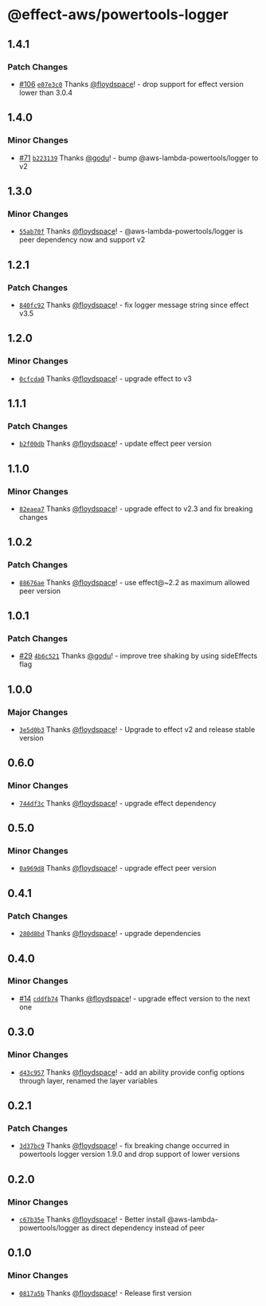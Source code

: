 # @effect-aws/powertools-logger

## 1.4.1

### Patch Changes

- [#106](https://github.com/floydspace/effect-aws/pull/106) [`e07e3c0`](https://github.com/floydspace/effect-aws/commit/e07e3c0d8e9e03650e1fd443b1c5a6bdc14baa3f) Thanks [@floydspace](https://github.com/floydspace)! - drop support for effect version lower than 3.0.4

## 1.4.0

### Minor Changes

- [#71](https://github.com/floydspace/effect-aws/pull/71) [`b223139`](https://github.com/floydspace/effect-aws/commit/b223139c68e9131d372d840c273df42cfbba2ef0) Thanks [@godu](https://github.com/godu)! - bump @aws-lambda-powertools/logger to v2

## 1.3.0

### Minor Changes

- [`55ab70f`](https://github.com/floydspace/effect-aws/commit/55ab70f83ac2cf07daea09ee5dfa28e3f6452d42) Thanks [@floydspace](https://github.com/floydspace)! - @aws-lambda-powertools/logger is peer dependency now and support v2

## 1.2.1

### Patch Changes

- [`840fc92`](https://github.com/floydspace/effect-aws/commit/840fc9213410ac407ea311f88b2076ef5146d6d6) Thanks [@floydspace](https://github.com/floydspace)! - fix logger message string since effect v3.5

## 1.2.0

### Minor Changes

- [`0cfcda0`](https://github.com/floydspace/effect-aws/commit/0cfcda0d5617916d966807f5d5120df9ba461c12) Thanks [@floydspace](https://github.com/floydspace)! - upgrade effect to v3

## 1.1.1

### Patch Changes

- [`b2f00db`](https://github.com/floydspace/effect-aws/commit/b2f00db5fdffaa74bcb124324db7313bd4f218df) Thanks [@floydspace](https://github.com/floydspace)! - update effect peer version

## 1.1.0

### Minor Changes

- [`82eaea7`](https://github.com/floydspace/effect-aws/commit/82eaea778048c9ebba98682196448b0aa1586d2e) Thanks [@floydspace](https://github.com/floydspace)! - upgrade effect to v2.3 and fix breaking changes

## 1.0.2

### Patch Changes

- [`88676ae`](https://github.com/floydspace/effect-aws/commit/88676ae3a5f7fa514cab58ba83a50a0774be1aa1) Thanks [@floydspace](https://github.com/floydspace)! - use effect@~2.2 as maximum allowed peer version

## 1.0.1

### Patch Changes

- [#29](https://github.com/floydspace/effect-aws/pull/29) [`4b6c521`](https://github.com/floydspace/effect-aws/commit/4b6c521206c8ff76ff878938f6b90ee474cc8da2) Thanks [@godu](https://github.com/godu)! - improve tree shaking by using sideEffects flag

## 1.0.0

### Major Changes

- [`3e5d0b3`](https://github.com/floydspace/effect-aws/commit/3e5d0b3b3882e0aa6d07bc06432990551316ac30) Thanks [@floydspace](https://github.com/floydspace)! - Upgrade to effect v2 and release stable version

## 0.6.0

### Minor Changes

- [`744df3c`](https://github.com/floydspace/effect-aws/commit/744df3ca6406b3a35e3066d5fe11ca7082c4c454) Thanks [@floydspace](https://github.com/floydspace)! - upgrade effect dependency

## 0.5.0

### Minor Changes

- [`0a969d8`](https://github.com/floydspace/effect-aws/commit/0a969d8a74c3bf1b87ff6a1c8bf689af849797e1) Thanks [@floydspace](https://github.com/floydspace)! - upgrade effect peer version

## 0.4.1

### Patch Changes

- [`280d8bd`](https://github.com/floydspace/effect-aws/commit/280d8bd6686d6e7a2b73322a047e8eb22263b1e1) Thanks [@floydspace](https://github.com/floydspace)! - upgrade dependencies

## 0.4.0

### Minor Changes

- [#14](https://github.com/floydspace/effect-aws/pull/14) [`cddfb74`](https://github.com/floydspace/effect-aws/commit/cddfb74a00b10a13ccfe3749e90961119c4f0906) Thanks [@floydspace](https://github.com/floydspace)! - upgrade effect version to the next one

## 0.3.0

### Minor Changes

- [`d43c957`](https://github.com/floydspace/effect-aws/commit/d43c95706d5798502d1794c3ed92fa301afd4a02) Thanks [@floydspace](https://github.com/floydspace)! - add an ability provide config options through layer, renamed the layer variables

## 0.2.1

### Patch Changes

- [`3d37bc9`](https://github.com/floydspace/effect-aws/commit/3d37bc931118d2b55558b54727022445b39438a9) Thanks [@floydspace](https://github.com/floydspace)! - fix breaking change occurred in powertools logger version 1.9.0 and drop support of lower versions

## 0.2.0

### Minor Changes

- [`c67b35e`](https://github.com/floydspace/effect-aws/commit/c67b35edcc0e65ca06dfe8981025d1ce3477dcc1) Thanks [@floydspace](https://github.com/floydspace)! - Better install @aws-lambda-powertools/logger as direct dependency instead of peer

## 0.1.0

### Minor Changes

- [`0817a5b`](https://github.com/floydspace/effect-aws/commit/0817a5b8fcab40fe4712c93816800fb67f1bf945) Thanks [@floydspace](https://github.com/floydspace)! - Release first version
